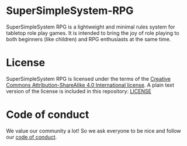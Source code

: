 # SuperSimpleSystem-RPG
SuperSimpleSystem RPG is a lightweight and minimal rules system for tabletop role play games. It is intended to bring the joy of role playing to both beginners (like children) and RPG enthusiasts at the same time.

# License
SuperSimpleSystem RPG is licensed under the terms of the [Creative Commons Attribution-ShareAlike 4.0 International license](http://creativecommons.org/licenses/by-sa/4.0/).
A plain text version of the license is included in this repository: [LICENSE](LICENSE)

# Code of conduct
We value our community a lot! So we ask everyone to be nice and follow our [code of conduct](CODE_OF_CONDUCT.md).
